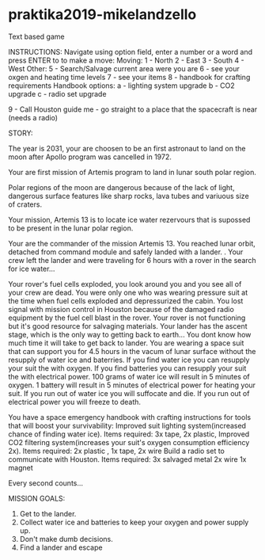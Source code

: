 # praktika2019-mikelandzello

Text based game


INSTRUCTIONS:
Navigate using option field, enter a number or a word and press ENTER to to make a move:
Moving:
1 - North
2 - East
3 - South
4 - West
Other:
5 - Search/Salvage current area were you are
6 - see your oxgen and heating time levels
7 - see your items
8 - handbook for crafting requirements
Handbook options:
a - lighting system upgrade
b - CO2 upgrade
c - radio set upgrade

9 - Call Houston
guide me - go straight to a place that the spacecraft is near (needs a radio)





STORY:

The year is 2031, your are choosen to be an first astronaut to land on the moon after Apollo program was cancelled in 1972.

Your are first mission of Artemis program to land in lunar south polar region.

Polar regions of the moon are dangerous because of the lack of light, dangerous surface features like sharp rocks, lava tubes and variuous size of craters. 

Your mission, Artemis 13 is to locate ice water rezervours that is supossed to be present in the lunar polar region.



Your are the commander of the mission Artemis 13. You reached lunar orbit, detached from command module and safely landed with a lander. . 
Your crew left the lander and were traveling for 6 hours with a rover in the search for ice water...
 

Your rover's fuel cells exploded, you look around you and you see all of your crew are dead. 
You were only one who was wearing pressure suit at the time when fuel cells exploded and depressurized the cabin.
You lost signal with mission control in Houston because of the damaged radio equipment by the fuel cell blast in the rover.
Your rover is not functioning but it's good resource for salvaging materials.
Your lander has the ascent stage, which is the only way to getting back to earth...
You dont know how much time it will take to get back to lander.
You are wearing a space suit that can support you for 4.5 hours in the vacum of lunar surface without the resupply of water ice and baterries.
If you find water ice you can resupply your suit the with oxygen.
If you find batteries you can resupply your suit the with electrical power.
100 grams of water ice will result in 5 minutes of oxygen.
1 battery will result in 5 minutes of electrical power for heating your suit.
If you run out of water ice you will suffocate and die.
If you run out of electrical power you will freeze to death.

You have a space emergency handbook with crafting instructions for tools that will boost your survivability:
	Improved suit lighting system(increased chance of finding water ice). Items required: 3x tape, 2x plastic, 
	Improved CO2 filtering system(increases your suit's oxygen consumption efficiency 2x). Items required: 2x plastic , 1x tape, 2x wire
	Build a radio set to communicate with Houston. Items required: 3x salvaged metal 2x wire 1x magnet

Every second counts...

MISSION GOALS:
1. Get to the lander.
2. Collect water ice and batteries to keep your oxygen and power supply up.
3. Don't make dumb decisions.
4. Find a lander and escape
